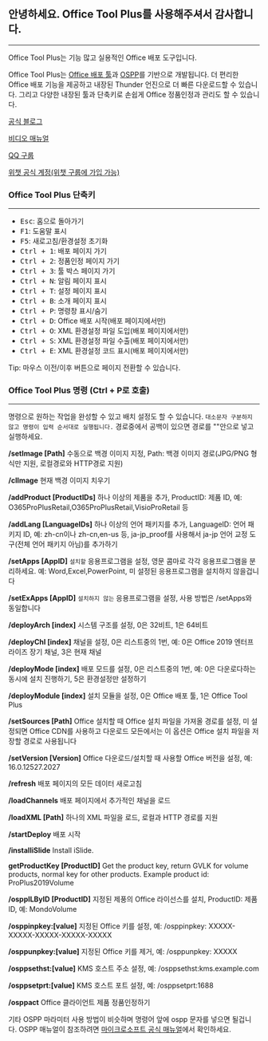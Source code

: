 ## 안녕하세요. Office Tool Plus를 사용해주셔서 감사합니다.

---

Office Tool Plus는 기능 많고 실용적인 Office 배포 도구입니다.

Office Tool Plus는 [Office 배포 툴](https://aka.ms/ODT)과 [OSPP](https://docs.microsoft.com/en-us/DeployOffice/vlactivation/tools-to-manage-volume-activation-of-office)를 기반으로 개발됩니다. 더 편리한 Office 배포 기능을 제공하고 내장된 Thunder 언진으로 더 빠른 다운로드할 수 있습니다. 그리고 다양한 내장된 툴과 단축키로 손쉽게 Office 정품인정과 관리도 할 수 있습니다.

[공식 블로그](https://www.coolhub.top/)

[비디오 매뉴얼](https://space.bilibili.com/23627347)

[QQ 구룹](https://otp.landian.vip/zh-cn/#about)

[위챗 공식 계정(위챗 구룹에 가입 가능)](https://otp.landian.vip/grouplink/wechat.html)

### Office Tool Plus 단축키

---

- <kbd>Esc</kbd>: 홈으로 돌아가기
- <kbd>F1</kbd>: 도움말 표시
- <kbd>F5</kbd>: 새로고침/환경설정 초기화
- <kbd>Ctrl + 1</kbd>: 배포 페이지 가기
- <kbd>Ctrl + 2</kbd>: 정품인정 페이지 가기
- <kbd>Ctrl + 3</kbd>: 툴 박스 페이지 가기
- <kbd>Ctrl + N</kbd>: 알림 페이지 표시
- <kbd>Ctrl + T</kbd>: 설정 페이지 표시
- <kbd>Ctrl + B</kbd>: 소개 페이지 표시
- <kbd>Ctrl + P</kbd>: 명령창 표시/숨기
- <kbd>Ctrl + D</kbd>: Office 배포 시작(배포 페이지에서만)
- <kbd>Ctrl + O</kbd>: XML 환경설정 파일 도입(배포 페이지에서만)
- <kbd>Ctrl + S</kbd>: XML 환경설정 파일 수출(배포 페이지에서만)
- <kbd>Ctrl + E</kbd>: XML 환경설정 코드 표시(배포 페이지에서만)

Tip: 마우스 이전/이후 버튼으로 페이지 전환할 수 있습니다.

### Office Tool Plus 명령 (Ctrl + P로 호출)

---

명령으로 원하는 작업을 완성할 수 있고 배치 설정도 할 수 있습니다. `대소문자 구분하지 않고 명령이 입력 순서대로 실행됩니다.` 경로중에서 공백이 있으면 경로를 ""안으로 넣고 실행하세요.

**/setImage [Path]** 수동으로 백경 이미지 지정, Path: 백경 이미지 경로(JPG/PNG 형식만 지원, 로컬경로와 HTTP경로 지원)

**/clImage** 현재 백경 이미지 치우기

**/addProduct [ProductIDs]** 하나 이상의 제품을 추가, ProductID: 제품 ID, 예: O365ProPlusRetail,O365ProPlusRetail,VisioProRetail 등

**/addLang [LanguageIDs]** 하나 이상의 언어 패키지를 추가, LanguageID: 언어 패키지 ID, 예: zh-cn이나 zh-cn,en-us 등, ja-jp_proof를 사용해서 ja-jp 언어 교정 도구(전체 언어 패키지 아님)를 추가하기

**/setApps [AppID]** `설치할` 응용프로그램을 설정, 영문 콤마로 각각 응용프로그램을 분리하세요. 예: Word,Excel,PowerPoint, 미 설정된 응용프로그램을 설치하지 않을겁니다

**/setExApps [AppID]** `설치하지 않는` 응용프로그램을 설정, 사용 방법은 /setApps와 동일합니다

**/deployArch [index]** 시스템 구조를 설정, 0은 32비트, 1은 64비트

**/deployChl [index]** 채널을 설정, 0은 리스트중의 1번, 예: 0은 Office 2019 엔터프라이즈 장기 채널, 3은 현재 채널

**/deployMode [index]** 배포 모드를 설정, 0은 리스트중의 1번, 예: 0은 다운로다하는 동시에 설치 진행하기, 5은 환경설정만 설정하기

**/deployModule [index]** 설치 모듈을 설정, 0은 Office 배포 툴, 1은 Office Tool Plus

**/setSources [Path]** Office 설치할 때 Office 설치 파일을 가져올 경로를 설정, 미 설정되면 Office CDN를 사용하고 다운로드 모든에서는 이 옵션은 Office 설치 파일을 저장할 경로로 사용됩니다

**/setVersion [Version]** Office 다운로드/설치할 때 사용할 Office 버전을 설정, 예: 16.0.12527.2027

**/refresh** 배포 페이지의 모든 데이터 새로고침

**/loadChannels** 배포 페이지에서 추가적인 채널을 로드

**/loadXML [Path]** 하나의 XML 파일을 로드, 로컬과 HTTP 경로를 지원

**/startDeploy** 배포 시작

**/installiSlide** Install iSlide.

**getProductKey [ProductID]** Get the product key, return GVLK for volume products, normal key for other products. Example product id: ProPlus2019Volume

**/osppILByID [ProductID]** 지정된 제풍의 Office 라이선스를 설치, ProductID: 제품 ID, 예: MondoVolume

**/osppinpkey:[value]** 지정된 Office 키를 설정, 예: /osppinpkey: XXXXX-XXXXX-XXXXX-XXXXX-XXXXX

**/osppunpkey:[value]** 지정된 Office 키를 제거, 예: /osppunpkey: XXXXX

**/osppsethst:[value]** KMS 호스트 주소 설정, 예: /osppsethst:kms.example.com

**/osppsetprt:[value]** KMS 호스트 포트 설정, 예: /osppsetprt:1688

**/osppact** Office 클라이언트 제품 정품인정하기

기타 OSPP 마라미터 사용 방법이 비슷하며 명령어 앞에 ospp 문자를 넣으면 될겁니다. OSPP 매뉴얼이 참조하려면 [마이크로소프트 공식 매뉴얼](https://docs.microsoft.com/ko-kr/deployoffice/vlactivation/tools-to-manage-volume-activation-of-office)에서 확인하세요.
